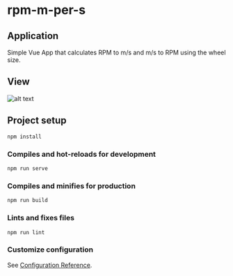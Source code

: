 # rpm-m-per-s

## Application
Simple Vue App that calculates RPM to m/s and m/s to RPM using the wheel size.

## View

![alt text](https://i.imgur.com/pVQgpiu.png)


## Project setup
```
npm install
```

### Compiles and hot-reloads for development
```
npm run serve
```

### Compiles and minifies for production
```
npm run build
```

### Lints and fixes files
```
npm run lint
```

### Customize configuration
See [Configuration Reference](https://cli.vuejs.org/config/).

